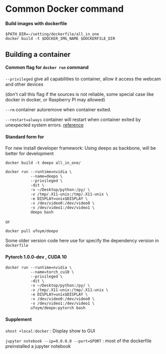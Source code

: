 # Common Docker command

#### Build images with dockerfile

```
$PATH_DIR=~/setting/dockerfile/all_in_one
docker build -t $DOCKER_IMG_NAME $DOCKERFILE_DIR
```


## Building a container

#### Common flag for `docker run` command

`--privileged` give all capabilities to container, allow it access the webcam and other devices

(don't call this flag if the sources is not reliable, some special case like docker in docker, or Raspberry PI may allowed)

`--rm` container autoremove when container exited.

`--restart=always` container will restart when container exited by unexpected system errors. [reference](https://docs.docker.com/engine/reference/run/#restart-policies---restart/)


#### Standard form for 
For new install developer framework:
Using deepo as backbone, will be better for development

```
docker build -t deepo all_in_one/

docker run --runtime=nvidia \
           --name=deepo \
           --privileged \
           -dit \
           -v ~/Desktop/python:/py/ \
           -v /tmp/.X11-unix:/tmp/.X11-unix \
           -e DISPLAY=unix$DISPLAY \
           -v /dev/video0:/dev/video0 \
           -v /dev/video1:/dev/video1 \
           deepo bash
```

or 
```
docker pull ufoym/deepo
```

Some older version code here 
use for specify the dependency version in `dockerfile`


#### Pytorch 1.0.0-dev , CUDA 10
``` pytorch 1.0.0
docker run --runtime=nvidia \
           --name=torch_cu10 \
           --privileged \
           -dit \
           -v ~/Desktop/python:/py/ \
           -v /tmp/.X11-unix:/tmp/.X11-unix \
           -e DISPLAY=unix$DISPLAY \
           -v /dev/video0:/dev/video0 \
           -v /dev/video1:/dev/video1 \
           ufoym/deepo:pytorch bash
```

#### Supplement 
`xhost +local:docker` : Display show to GUI

`jupyter notebook --ip=0.0.0.0 --port=$PORT` : most of the dockerfile preinstalled a jupyter notebook


